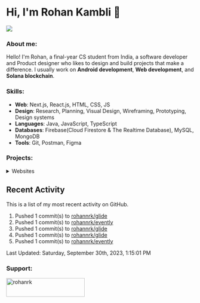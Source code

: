 # Hi, I'm Rohan Kambli 👋

![](https://cdn.discordapp.com/attachments/931938342944256030/1153040307353550928/Debbie_Balboa.gif)

###  About me:
Hello! I'm Rohan, a final-year CS student from India, a software developer and Product designer who likes to design and build projects that make a difference.
I usually work on **Android development**, **Web development**, and **Solana blockchain**.


### Skills:

- **Web**: Next.js, React.js, HTML, CSS, JS
- **Design**: Research, Planning, Visual Design, Wireframing, Prototyping, Design systems
- **Languages**: Java, JavaScript, TypeScript
- **Databases**: Firebase(Cloud Firestore & The Realtime Database), MySQL, MongoDB
- **Tools**: Git, Postman, Figma

### Projects:


<!-- Websites -->

<details>
<summary>Websites</summary>

Web Site | Front End | Source Code | Live Demo
-------- | --------- | :-------: | :--:
Dev Portfolio | Next.js, TS, HTML, CSS | [Repo](https://github.com/rohannrk/dev-site) | [Link](https://devr-site.vercel.app/)
Linkcollect | Next.js, JS, Tailwind CSS, HTML | [Repo](https://github.com/rohannrk/Linkcollect-Frontend) | [Link](https://linkcollect.io//)
Airbnb-clone | Next.js, TS, Tailwind CSS, HTML | [Repo](https://github.com/rohannrk/airbnb) | [Link](https://propertyrental-a9edyimfl-rohannrk.vercel.app/)
Discord-clone | Next JS, TS, SQL | [Repo](https://github.com/rohannrk/discord-clone)| [Link](discord-clone-production-3fac.up.railway.app)
</details>


## Recent Activity

This is a list of my most recent activity on GitHub.

<!--RECENT_ACTIVITY:start-->
1. Pushed 1 commit(s) to [rohannrk/glide](https://github.com/rohannrk/glide)<br>
2. Pushed 1 commit(s) to [rohannrk/evently](https://github.com/rohannrk/evently)<br>
3. Pushed 1 commit(s) to [rohannrk/glide](https://github.com/rohannrk/glide)<br>
4. Pushed 1 commit(s) to [rohannrk/glide](https://github.com/rohannrk/glide)<br>
5. Pushed 1 commit(s) to [rohannrk/evently](https://github.com/rohannrk/evently)<br>
<!--RECENT_ACTIVITY:end-->

<!--RECENT_ACTIVITY:last_update-->
Last Updated: Saturday, September 30th, 2023, 1:15:01 PM
<!--RECENT_ACTIVITY:last_update_end-->
  
<h3 align="left">Support:</h3>
<p><a href="https://www.buymeacoffee.com/rohanrk"> <img align="left" src="https://cdn.buymeacoffee.com/buttons/v2/default-yellow.png" height="50" width="210" alt="rohanrk" /></a></p><br><br>
